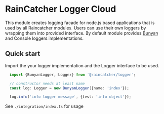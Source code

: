 # RainCatcher Logger Cloud

This module creates logging facade for node.js based applications that is used by all Raincatcher modules.
Users can use their own loggers by wrapping them into provided interface.
By default module provides [Bunyan](https://www.npmjs.com/package/bunyan) and Console loggers implementations.


## Quick start

Import the your logger implementation and the Logger interface to be used.
```typescript
  import {BunyanLogger, Logger} from '@raincatcher/logger';

  // constructor needs at least name
  const log: Logger = new BunyanLogger({name: 'index'});

  log.info('info logger message', {test: 'info object'});
```

See `./integration/index.ts` for usage


